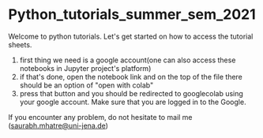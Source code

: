 # Python_tutorials_summer_sem_2021
Welcome to python tutorials.
Let's get started on how to access the tutorial sheets.
1) first thing we need is a google account(one can also access these notebooks in Jupyter project's platform)
2) if that's done, open the notebook link and on the top of the file there should be an option of "open with colab"
3) press that button and you should be redirected to googlecolab using your google account. Make sure that you are logged in to the Google.

If you encounter any problem, do not hesitate to mail me (saurabh.mhatre@uni-jena.de)
